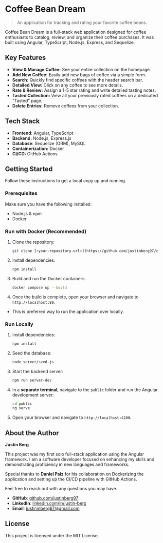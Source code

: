 # Coffee Bean Dream

> An application for tracking and rating your favorite coffee beans.

Coffee Bean Dream is a full-stack web application designed for coffee enthusiasts to catalog, review, and organize their coffee purchases. It was built using Angular, TypeScript, Node.js, Express, and Sequelize.

## Key Features

-   **View & Manage Coffee:** See your entire collection on the homepage.
-   **Add New Coffee:** Easily add new bags of coffee via a simple form.
-   **Search:** Quickly find specific coffees with the header search bar.
-   **Detailed View:** Click on any coffee to see more details.
-   **Rate & Review:** Assign a 1-5 star rating and write detailed tasting notes.
-   **Tasted Collection:** View all your previously rated coffees on a dedicated "Tasted" page.
-   **Delete Entries:** Remove coffees from your collection.

## Tech Stack

-   **Frontend:** Angular, TypeScript
-   **Backend:** Node.js, Express.js
-   **Database:** Sequelize (ORM), MySQL
-   **Containerization:** Docker
-   **CI/CD:** GitHub Actions

## Getting Started

Follow these instructions to get a local copy up and running.

### Prerequisites

Make sure you have the following installed:
-   Node.js & npm
-   Docker

### Run with Docker (Recommended)

1.  Clone the repository:
    ```sh
    git clone [<your-repository-url>](https://github.com/justinberg97/coffee-bean-dream.git)
    ```
2.  Install dependencies:
    ```sh
    npm install
    ```
3.  Build and run the Docker containers:
    ```sh
    docker compose up --build
    ```
4.  Once the build is complete, open your browser and navigate to `http://localhost:80`.
- This is preferred way to run the application over locally.

### Run Locally

1.  Install dependencies:
    ```sh
    npm install
    ```
2.  Seed the database:
    ```sh
    node server/seed.js
    ```
3.  Start the backend server:
    ```sh
    npm run server-dev
    ```
4.  In a **separate terminal**, navigate to the `public` folder and run the Angular development server:
    ```sh
    cd public
    ng serve
    ```
5.  Open your browser and navigate to `http://localhost:4200`.

## About the Author

**Justin Berg**

This project was my first solo full-stack application using the Angular framework. I am a software developer focused on enhancing my skills and demonstrating proficiency in new languages and frameworks.

Special thanks to **Daniel Paiz** for his collaboration on Dockerizing the application and setting up the CI/CD pipeline with GitHub Actions.

Feel free to reach out with any questions you may have.

-   **GitHub**: [github.com/justinberg97](https://github.com/justinberg97)
-   **LinkedIn**: [linkedin.com/in/justin-berg](https://www.linkedin.com/in/justin-berg-07409518a/)
-   **Email**: [justinmberg97@gmail.com](mailto:justinmberg97@gmail.com)

## License

This project is licensed under the MIT License.
